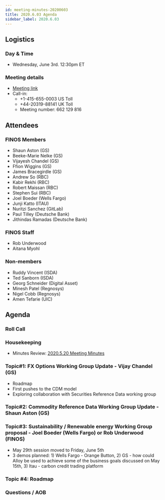 ```yaml
---
id: meeting-minutes-20200603
title: 2020.6.03 Agenda
sidebar_label: 2020.6.03
---
```


## Logistics 
### Day & Time
* Wednesday, June 3rd. 12:30pm ET

### Meeting details

* [Meeting link](https://finos.webex.com/finos/j.php?MTID=m9faeb59f9167a188a0cde9a2209b9447)
* Call-in: 
    * +1-415-655-0003 US Toll
    * +44-20319-88141 UK Toll
    * Meeting number: 662 129 816

## Attendees 


### FINOS Members
* Shaun Aston (GS)
* Beeke-Marie Nelke (GS)
* Vijayesh Chandel (GS)
* Ffion Wiggins (GS)
* James Bracegirdle (GS)
* Andrew So (RBC)
* Kabir Rekhi (RBC)
* Robert Maissan (RBC)
* Stephen Sui (RBC)
* Joel Boeder (Wells Fargo)
* Junji Katto (ITAU)
* Nuritzi Sanchez (GitLab)
* Paul Tilley (Deutsche Bank)
* Jithindas Ramadas (Deutsche Bank)

### FINOS Staff
* Rob Underwood
* Aitana Myohl

### Non-members
* Ruddy Vincent (ISDA)
* Ted Sanborn (ISDA)
* Georg Schneider (Digital Asset)
* Minesh Patel (Regnosys)
* Nigel Cobb (Regnosys)
* Amen Tefarie (UIC)

## Agenda

### Roll Call

### Housekeeping
* Minutes Review: [2020.5.20 Meeting Minutes](https://github.com/finos/alloy/blob/master/meeting-minutes/pilot-project-meeting-minutes/2020.5.20-pilot-project-minutes.md) 

### Topic#1: FX Options Working Group Update - Vijay Chandel (GS)
* Roadmap
* First pushes to the CDM model
* Exploring collaboration with Securities Reference Data working group

### Topic#2: Commodity Reference Data Working Group Update - Shaun Aston (GS)


### Topic#3: Sustainability / Renewable energy Working Group proposal - Joel Boeder (Wells Fargo) or Rob Underwood (FINOS)
* May 29th session moved to Friday, June 5th 
* 3 demos planned: 1) Wells Fargo - Orange Button, 2) GS - how could Alloy be used to achieve some of the business goals discussed on May 15th, 3) Itau - carbon credit trading platform

### Topic #4: Roadmap


### Questions / AOB
